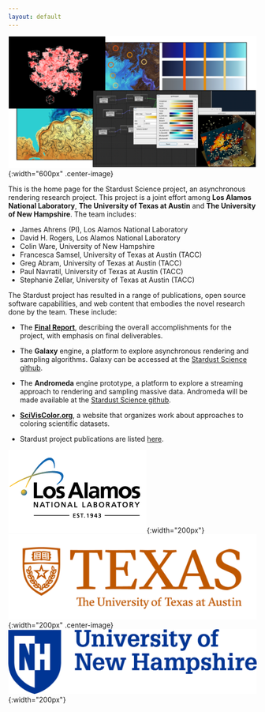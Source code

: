 ```yaml
---
layout: default
---
```


![Galaxy rendering](assets/teaser.png){:width="600px" .center-image}

This is the home page for the Stardust Science project, an asynchronous rendering research project. This project is a joint effort among **Los Alamos National Laboratory**, **The University of Texas at Austin** and **The University of New Hampshire**. The team includes:

- James Ahrens (PI), Los Alamos National Laboratory
- David H. Rogers, Los Alamos National Laboratory
- Colin Ware, University of New Hampshire 
- Francesca Samsel, University of Texas at Austin (TACC) 
- Greg Abram, University of Texas at Austin (TACC) 
- Paul Navratil, University of Texas at Austin (TACC) 
- Stephanie Zellar, University of Texas at Austin (TACC) 

The Stardust project has resulted in a range of publications, open source software capabilities, and web content that embodies the novel research done by the team. These include:

- The [**Final Report**](/assets/2020_Final_Report.pdf), describing the overall accomplishments for the project, with emphasis on final deliverables.

- The **Galaxy** engine, a platform to explore asynchronous rendering and sampling algorithms. Galaxy can be accessed at the [Stardust Science github](http://www.github.com/stardustscience).

- The **Andromeda** engine prototype, a platform to explore a streaming approach to rendering and sampling massive data. Andromeda will be made available at the [Stardust Science github](http://www.github.com/stardustscience).

- [**SciVisColor.org**](http://www.sciviscolor.org), a website that organizes work about approaches to coloring scientific datasets.

- Stardust project publications are listed [here](publications).

![logo](/assets/lanl-logo-footer.png){:width="200px"}
![logo](/assets/ut_logo.png){:width="200px" .center-image}
![logo](/assets/unh_logo.png){:width="200px"}

